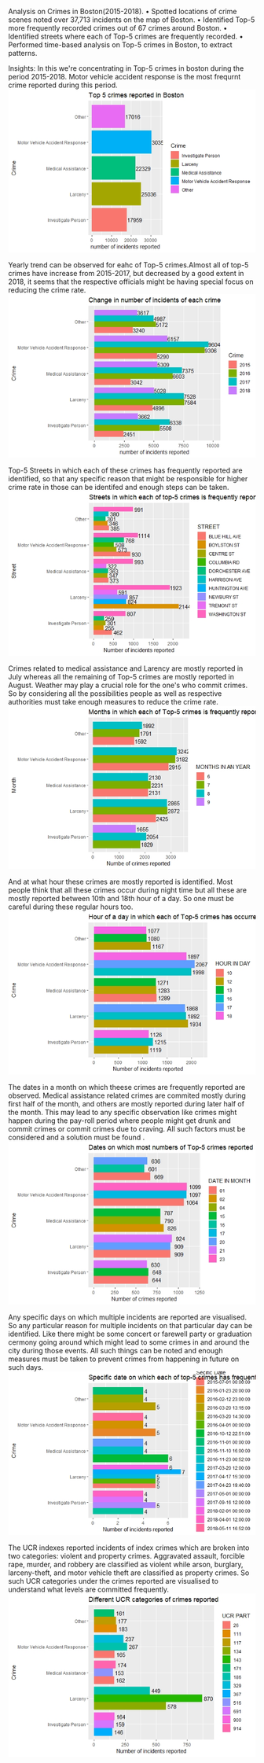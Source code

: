 Analysis on Crimes in Boston(2015-2018).
•	Spotted locations of crime scenes noted over 37,713 incidents on the map of Boston.
•	Identified Top-5 more frequently recorded crimes out of 67 crimes around Boston.
•	Identified streets where each of Top-5 crimes are frequently recorded.
•	Performed time-based analysis on Top-5 crimes in Boston, to extract patterns.

Insights:
In this we're concentrating in Top-5 crimes in boston during the period 2015-2018.
Motor vehicle accident response is the most frequrnt crime reported during this period.
![](https://github.com/Vivekgarimella/crimes_in_boston/blob/master/crimes%20in%20boston/Top%205%20Crimes.jpeg)

Yearly trend can be observed for eahc of Top-5 crimes.Almost all of top-5 crimes have increase from 2015-2017, but decreased by a good extent in 2018, it seems that the respective officials might be having special focus on reducing the crime rate.
![](https://github.com/Vivekgarimella/crimes_in_boston/blob/master/crimes%20in%20boston/Yearly.jpeg)

Top-5 Streets in which each of these crimes has frequently reported are identified, so that any specific reason that might be responsible for higher crime rate in those can be identifed and enough steps can be taken.
![](https://github.com/Vivekgarimella/crimes_in_boston/blob/master/crimes%20in%20boston/Rplot.jpeg)

Crimes related to medical assistance and Larency are mostly reported in July whereas all the remaining of Top-5 crimes are mostly reported in August. Weather may play a crucial role for the one's who commit crimes. So by considering all the possibilities people as well as respective authorities must take enough measures to reduce the crime rate.
![](https://github.com/Vivekgarimella/crimes_in_boston/blob/master/crimes%20in%20boston/Monthly.jpeg)

And at what hour these crimes are mostly reported is identified. Most people think that all these crimes occur during night time but all these are mostly reported between 10th and 18th hour of a day. So one must be careful during these regular hours too.
![](https://github.com/Vivekgarimella/crimes_in_boston/blob/master/crimes%20in%20boston/Hours.jpeg)

The dates in a month on which theese crimes are frequently reported are observed. Medical assistance related crimes are commited mostly during first half of the month, and others are mostly reported during later half of the month. This may lead to any specific observation like crimes might happen during the pay-roll period where people might get drunk and commit crimes or commit crimes due to craving. All such factors must be considered and a solution must be found .
![](https://github.com/Vivekgarimella/crimes_in_boston/blob/master/crimes%20in%20boston/Dates.jpeg)

Any specific days on which multiple incidents are reported are visualised. So any particular reason for multiple incidents on that particular day can be identified. Like there might be some concert or farewell party or graduation cermony going around which might lead to some crimes in and around the city during those events. All such things can be noted and enough measures must be taken to prevent crimes from happening in future on such days.
![](https://github.com/Vivekgarimella/crimes_in_boston/blob/master/crimes%20in%20boston/specific%20date.jpeg)

The UCR indexes reported incidents of index crimes which are broken into two categories: violent and property crimes. Aggravated assault, forcible rape, murder, and robbery are classified as violent while arson, burglary, larceny-theft, and motor vehicle theft are classified as property crimes. 
So such UCR categories under the crimes reported are visualised to understand what levels are committed frequently.
![](https://github.com/Vivekgarimella/crimes_in_boston/blob/master/crimes%20in%20boston/UCR.jpeg)
